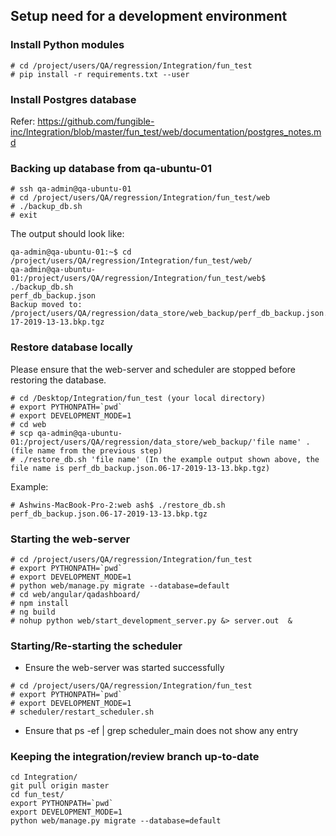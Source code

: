 ## Setup need for a development environment

### Install Python modules
```
# cd /project/users/QA/regression/Integration/fun_test
# pip install -r requirements.txt --user
```

### Install Postgres database
Refer: https://github.com/fungible-inc/Integration/blob/master/fun_test/web/documentation/postgres_notes.md

### Backing up database from qa-ubuntu-01
~~~~
# ssh qa-admin@qa-ubuntu-01
# cd /project/users/QA/regression/Integration/fun_test/web
# ./backup_db.sh
# exit
~~~~
The output should look like:
~~~~
qa-admin@qa-ubuntu-01:~$ cd /project/users/QA/regression/Integration/fun_test/web/
qa-admin@qa-ubuntu-01:/project/users/QA/regression/Integration/fun_test/web$ ./backup_db.sh
perf_db_backup.json 
Backup moved to: /project/users/QA/regression/data_store/web_backup/perf_db_backup.json.06-17-2019-13-13.bkp.tgz
~~~~

### Restore database locally
Please ensure that the web-server and scheduler are stopped before restoring the database.
~~~~
# cd /Desktop/Integration/fun_test (your local directory)
# export PYTHONPATH=`pwd`
# export DEVELOPMENT_MODE=1
# cd web
# scp qa-admin@qa-ubuntu-01:/project/users/QA/regression/data_store/web_backup/'file name' . (file name from the previous step)
# ./restore_db.sh 'file name' (In the example output shown above, the file name is perf_db_backup.json.06-17-2019-13-13.bkp.tgz)
~~~~
Example:
~~~~
# Ashwins-MacBook-Pro-2:web ash$ ./restore_db.sh perf_db_backup.json.06-17-2019-13-13.bkp.tgz
~~~~

### Starting the web-server
~~~~
# cd /project/users/QA/regression/Integration/fun_test
# export PYTHONPATH=`pwd`
# export DEVELOPMENT_MODE=1
# python web/manage.py migrate --database=default
# cd web/angular/qadashboard/
# npm install
# ng build
# nohup python web/start_development_server.py &> server.out  &
~~~~

### Starting/Re-starting the scheduler
- Ensure the web-server was started successfully
~~~~
# cd /project/users/QA/regression/Integration/fun_test
# export PYTHONPATH=`pwd`
# export DEVELOPMENT_MODE=1
# scheduler/restart_scheduler.sh
~~~~
- Ensure that ps -ef | grep scheduler_main does not show any entry


### Keeping the integration/review branch up-to-date
~~~~
cd Integration/
git pull origin master
cd fun_test/
export PYTHONPATH=`pwd`
export DEVELOPMENT_MODE=1
python web/manage.py migrate --database=default
 ~~~~
